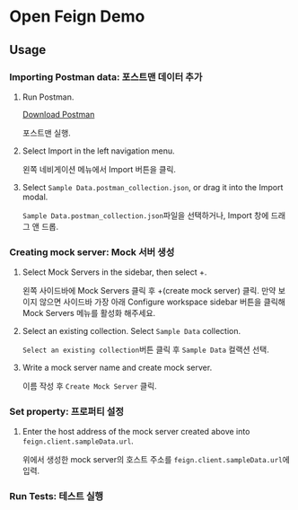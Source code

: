 # Open Feign Demo

## Usage

### Importing Postman data: 포스트맨 데이터 추가
1. Run Postman.

   [Download Postman](https://www.postman.com/downloads/)

   포스트맨 실행.

2. Select Import in the left navigation menu.

   왼쪽 네비게이션 메뉴에서 Import 버튼을 클릭.
3. Select `Sample Data.postman_collection.json`, or drag it into the Import modal.

   `Sample Data.postman_collection.json`파일을 선택하거나, Import 창에 드래그 앤 드롭.

### Creating mock server: Mock 서버 생성

1. Select Mock Servers in the sidebar, then select +.

   왼쪽 사이드바에 Mock Servers 클릭 후 +(create mock server) 클릭. 만약 보이지 않으면 사이드바 가장 아래 Configure workspace sidebar 버튼을 클릭해 Mock Servers 메뉴를 활성화 해주세요.
2. Select an existing collection. Select `Sample Data` collection.

   `Select an existing collection`버튼 클릭 후 `Sample Data` 컬랙션 선택.
3. Write a mock server name and create mock server.

   이름 작성 후 `Create Mock Server` 클릭.

### Set property: 프로퍼티 설정

1. Enter the host address of the mock server created above into `feign.client.sampleData.url`.

   위에서 생성한 mock server의 호스트 주소를 `feign.client.sampleData.url`에 입력.

### Run Tests: 테스트 실행
